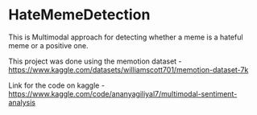 # HateMemeDetection

This is Multimodal approach for detecting whether a meme is a hateful meme or a positive one.

This project was done using the memotion dataset - https://www.kaggle.com/datasets/williamscott701/memotion-dataset-7k

Link for the code on kaggle - https://www.kaggle.com/code/ananyagiliyal7/multimodal-sentiment-analysis
